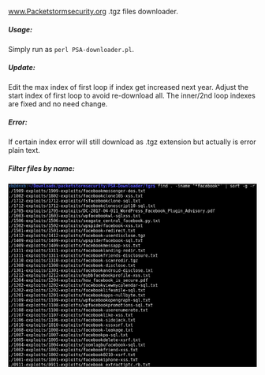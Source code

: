 www.Packetstormsecurity.org .tgz files downloader.

##### Usage:
Simply run as `perl PSA-downloader.pl`. 

##### Update:
Edit the max index of first loop if index get increased next year. Adjust the start index of first loop to avoid re-download all. The inner/2nd loop indexes are fixed and no need change.

##### Error:
If certain index error will still download as .tgz extension but actually is error plain text.

##### Filter files by name:

![fb](/fb.png?raw=true "Nothing to say")
